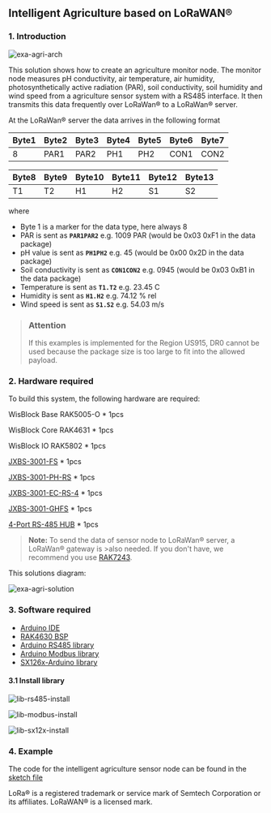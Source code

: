 ## Intelligent Agriculture based on LoRaWAN®
### 1. Introduction

![exa-agri-arch](../../../../assets/Examples/exa-agri-arch.png)

This solution shows how to create an agriculture monitor node. The monitor node measures pH conductivity, air temperature, air humidity, photosynthetically active radiation (PAR), soil conductivity, soil humidity and wind speed from a agriculture sensor system with a RS485 interface. It then transmits this data frequently over LoRaWan® to a LoRaWan® server. 

At the LoRaWan® server the data arrives in the following format    

| Byte1 | Byte2 | Byte3 | Byte4 | Byte5 | Byte6 | Byte7 |
| -     | -     | -     | -     | -     | -     | -     |
| 8     | PAR1  | PAR2  | PH1   | PH2   | CON1  | CON2  |

| Byte8 | Byte9 | Byte10 | Byte11 | Byte12 | Byte13 |
| -     | -     | -      | -      | -      | -      |
|  T1   | T2    | H1     | H2     | S1     | S2     |
where
  - Byte 1 is a marker for the data type, here always 8    
  - PAR is sent as **`PAR1PAR2`** e.g. 1009 PAR (would be 0x03 0xF1 in the data package)
  - pH value is sent as **`PH1PH2`** e.g. 45 (would be 0x00 0x2D in the data package) 
  - Soil conductivity is sent as **`CON1CON2`** e.g. 0945 (would be 0x03 0xB1 in the data package)
  - Temperature is sent as **`T1.T2`** e.g. 23.45 C
  - Humidity is sent as **`H1.H2`** e.g. 74.12 % rel
  - Wind speed is sent as **`S1.S2`** e.g. 54.03 m/s

>### Attention
>If this examples is implemented for the Region US915, DR0 cannot be used because the package size is too large to fit into the allowed payload.    

### 2. Hardware required
To build this system, the following hardware are required:

WisBlock Base RAK5005-O * 1pcs

WisBlock Core RAK4631 * 1pcs

WisBlock IO RAK5802 * 1pcs

[JXBS-3001-FS](http://jxiotcity.com/zdcs/zdcs204.html) * 1pcs

[JXBS-3001-PH-RS](https://detail.tmall.com/item.htm?spm=a230r.1.14.69.31f22dd6v5WgvD&id=586691566673&ns=1&abbucket=7&skuId=3986448261419) * 1pcs

[JXBS-3001-EC-RS-4](http://www.jxiotcity.com/zdcs/zdcs78.html) * 1pcs

[JXBS-3001-GHFS](http://www.jxiotcity.com/zdcs/zdcs292.html) * 1pcs

[4-Port RS-485 HUB](https://www.amazon.com/SMAKN%C2%AE-Rail-mounted-binding-PhotoElectric-isolation/dp/B00XXNZ8VW) * 1pcs

>**Note:** To send the data of sensor node to LoRaWan® server,  a  LoRaWan® gateway is >also needed. If you don't have, we recommend you use [RAK7243](https://store.rakwireless.com/products/rak7243c-pilot-gateway).

This solutions diagram:

![exa-agri-solution](../../../../assets/Examples/exa-agri-solution.png)

### 3. Software required

- [Arduino IDE](https://www.arduino.cc/en/Main/Software)
- [RAK4630 BSP](https://github.com/RAKWireless/RAK-nRF52-Arduino)     
- [Arduino RS485 library](https://www.arduino.cc/en/Reference/ArduinoRS485)
- [Arduino Modbus library](https://www.arduino.cc/en/ArduinoModbus/ArduinoModbus)
- [SX126x-Arduino library](https://github.com/beegee-tokyo/SX126x-Arduino)

#### 3.1 Install library

![lib-rs485-install](../../../../assets/Arduino/lib-rs485-install.png)

![lib-modbus-install](../../../../assets/Arduino/lib-modbus-install.png)

![lib-sx12x-install](../../../../assets/Arduino/lib-sx12x-install.png)

### 4. Example

The code for the intelligent agriculture sensor node can be found in the [sketch file](https://github.com/RAKWireless/WisBlock/blob/master/examples/RAK4630/solutions/Intelligent_Agriculture/Intelligent_Agriculture.ino)

<!--
The code for the intelligent agriculture sensor node is as follows:
```cpp
#include <ArduinoModbus.h>

#include <Arduino.h>
#include <LoRaWan-RAK4630.h>
#include <SPI.h>

// RAK4630 supply two LED
#ifndef LED_BUILTIN
#define LED_BUILTIN 35
#endif

#ifndef LED_BUILTIN2
#define LED_BUILTIN2 36
#endif

bool doOTAA = true;
#define SCHED_MAX_EVENT_DATA_SIZE APP_TIMER_SCHED_EVENT_DATA_SIZE /**< Maximum size of scheduler events. */
#define SCHED_QUEUE_SIZE 60  /**< Maximum number of events in the scheduler queue. */
#define LORAWAN_DATERATE DR_0 /*LoRaMac datarates definition, from DR_0 to DR_5*/
#define LORAWAN_TX_POWER TX_POWER_5 /*LoRaMac tx power definition, from TX_POWER_0 to TX_POWER_15*/
#define JOINREQ_NBTRIALS 3 /**< Number of trials for the join request. */
DeviceClass_t gCurrentClass = CLASS_A; /* class definition*/
lmh_confirm gCurrentConfirm = LMH_CONFIRMED_MSG; /* confirm/unconfirm packet definition*/
uint8_t gAppPort = LORAWAN_APP_PORT;   /* data port*/

/**@brief Structure containing LoRaWan parameters, needed for lmh_init()
 */
static lmh_param_t lora_param_init = {LORAWAN_ADR_ON , LORAWAN_DATERATE, LORAWAN_PUBLIC_NETWORK, JOINREQ_NBTRIALS, LORAWAN_TX_POWER, LORAWAN_DUTYCYCLE_OFF};

// Foward declaration
static void lorawan_has_joined_handler(void);
static void lorawan_rx_handler(lmh_app_data_t *app_data);
static void lorawan_confirm_class_handler(DeviceClass_t Class);
static void send_lora_frame(void);

/**@brief Structure containing LoRaWan callback functions, needed for lmh_init()
*/
static lmh_callback_t lora_callbacks = {BoardGetBatteryLevel, BoardGetUniqueId, BoardGetRandomSeed,
										lorawan_rx_handler, lorawan_has_joined_handler, lorawan_confirm_class_handler};


//OTAA keys
uint8_t nodeDeviceEUI[8] = {0x88, 0x88, 0x88, 0x88, 0x88, 0x88, 0x33, 0x33};
uint8_t nodeAppEUI[8] = {0xB8, 0x27, 0xEB, 0xFF, 0xFE, 0x39, 0x00, 0x00};
uint8_t nodeAppKey[16] = {0x88, 0x88, 0x88, 0x88, 0x88, 0x88, 0x88, 0x88,0x88, 0x88, 0x88, 0x88, 0x88, 0x88, 0x33, 0x33};


// Private defination
#define LORAWAN_APP_DATA_BUFF_SIZE 64  /**< buffer size of the data to be transmitted. */
#define LORAWAN_APP_INTERVAL 20000 /**< Defines for user timer, the application data transmission interval. 20s, value in [ms]. */
static uint8_t m_lora_app_data_buffer[LORAWAN_APP_DATA_BUFF_SIZE]; //< Lora user application data buffer.
static lmh_app_data_t m_lora_app_data = {m_lora_app_data_buffer, 0, 0, 0, 0}; //< Lora user application data structure.

TimerEvent_t appTimer;
static uint32_t timers_init(void);
static uint32_t count = 0;
static uint32_t count_fail = 0;

void setup()
{
	pinMode(LED_BUILTIN, OUTPUT);
	digitalWrite(LED_BUILTIN, LOW);

  // Initialize LoRa chip.
  lora_rak4630_init();

	// Initialize Serial for debug output
	Serial.begin(115200);
  if (!ModbusRTUClient.begin(9600)) {
    Serial.println("Failed to start Modbus RTU Client!");
    while (1);
  }
  
  while(!Serial){delay(10);}
	Serial.println("=====================================");
	Serial.println("Welcome to RAK4630 LoRaWan!!!");
  Serial.println("Type: OTAA");


#if defined(REGION_AS923)
    Serial.println("Region: AS923");
#elif defined(REGION_AU915)
    Serial.println("Region: AU915");
#elif defined(REGION_CN470)
    Serial.println("Region: CN470");
#elif defined(REGION_CN779)
    Serial.println("Region: CN779");
#elif defined(REGION_EU433)
    Serial.println("Region: EU433");
#elif defined(REGION_IN865)
    Serial.println("Region: IN865");
#elif defined(REGION_EU868)
    Serial.println("Region: EU868");
#elif defined(REGION_KR920)
    Serial.println("Region: KR920");
#elif defined(REGION_US915)
    Serial.println("Region: US915");
#elif defined(REGION_US915_HYBRID)
    Serial.println("Region: US915_HYBRID");
#else
    Serial.println("Please define a region in the compiler options.");
#endif
    Serial.println("=====================================");
  Scheduler.startLoop(loop2);
	//creat a user timer to send data to server period
    uint32_t err_code;

  err_code = timers_init();
	if (err_code != 0)
	{
		Serial.printf("timers_init failed - %d\n", err_code);
	}

	// Setup the EUIs and Keys
	lmh_setDevEui(nodeDeviceEUI);
	lmh_setAppEui(nodeAppEUI);
	lmh_setAppKey(nodeAppKey);

	// Initialize LoRaWan
	err_code = lmh_init(&lora_callbacks, lora_param_init,doOTAA);
	if (err_code != 0)
	{
		Serial.printf("lmh_init failed - %d\n", err_code);
	}

	// Start Join procedure
	lmh_join();
}

static unsigned short read_reg(int device_address, int reg_address)
{
  unsigned short reg_value;
  
  if (!ModbusRTUClient.requestFrom(device_address, HOLDING_REGISTERS, reg_address, 1)) {
    Serial.print("failed to read registers! ");
    Serial.println(ModbusRTUClient.lastError());
  } else {
    // If the request succeeds, the sensor sends the readings, that are
    // stored in the holding registers. The read() method can be used to
    // get the raw humidity temperature values.
    reg_value = ModbusRTUClient.read();
  }
  return reg_value;
}

static unsigned short get_soil_conductivity(void)
{
  return read_reg(2, 0x0015);
}

static unsigned short get_soil_temperature(void)
{
  return read_reg(2, 0x0003);
}

static unsigned short get_soil_humidity(void)
{
  return read_reg(2, 0x0002);
}

static unsigned short get_ph(void)
{
  return read_reg(1, 0x0006);
}

static unsigned short get_par(void)
{
  return read_reg(4, 0x0006);
}

static unsigned short get_speed(void)
{
  return read_reg(3, 0x0016);
}

void loop2()
{
  uint32_t i = 0;
  unsigned short par;
  unsigned short raw_conductivity;
  unsigned short raw_temperature;
  unsigned short raw_humidity;
  unsigned short raw_wind_speed;
  unsigned short raw_ph;
   
  /* RS485 Power on */
  pinMode(34, OUTPUT); 
  digitalWrite(34, HIGH);
  delay(300);
  /* RS485 Power on */

  par = get_par();
  raw_conductivity = get_soil_conductivity();
  raw_temperature = get_soil_temperature();
  raw_humidity = get_soil_humidity();
  raw_ph = get_ph();
  raw_wind_speed = get_speed();

  /* RS485 Power off */
  pinMode(34, OUTPUT); 
  digitalWrite(34, LOW);
  delay(300);
  /* RS485 Power off */
   
  Serial.printf("-----par = %d-------\n", par);
  Serial.printf("-----raw_ph = %d-------\n", raw_ph);
  Serial.printf("-----raw_conductivity = %d-------\n", raw_conductivity);
  Serial.printf("-----raw_temperature = %d-------\n", raw_temperature);
  Serial.printf("-----raw_humidity = %d-------\n", raw_humidity);
  Serial.printf("-----raw_wind_speed = %d-------\n", raw_wind_speed);
  
  m_lora_app_data.port = gAppPort;
  m_lora_app_data.buffer[i++] = 0x0b;
  m_lora_app_data.buffer[i++] = (par >> 8) & 0xFF;
  m_lora_app_data.buffer[i++] = par & 0x00FF;
  m_lora_app_data.buffer[i++] = (raw_ph >> 8) & 0xFF;
  m_lora_app_data.buffer[i++] = raw_ph & 0x00FF;
  m_lora_app_data.buffer[i++] = (raw_conductivity >> 8) & 0xFF;
  m_lora_app_data.buffer[i++] = raw_conductivity & 0x00FF;
  m_lora_app_data.buffer[i++] = (raw_temperature >> 8) & 0xFF;
  m_lora_app_data.buffer[i++] = raw_temperature & 0x00FF; 
  m_lora_app_data.buffer[i++] = (raw_humidity >> 8) & 0xFF;
  m_lora_app_data.buffer[i++] = raw_humidity & 0x00FF;
  m_lora_app_data.buffer[i++] = (raw_wind_speed >> 8) & 0xFF;
  m_lora_app_data.buffer[i++] = raw_wind_speed & 0x00FF;   
  m_lora_app_data.buffsize = i;

  delay(5000);
}

void loop()
{
	 // Handle Radio events
	 Radio.IrqProcess();
}

/**@brief LoRa function for handling HasJoined event.
 */
void lorawan_has_joined_handler(void)
{
  Serial.println("OTAA Mode, Network Joined!");

  lmh_error_status ret = lmh_class_request(gCurrentClass);
  if(ret == LMH_SUCCESS)
  {
    //delay(1000);
  	TimerSetValue(&appTimer, LORAWAN_APP_INTERVAL);
  	TimerStart(&appTimer);
  }
}

/**@brief Function for handling LoRaWan received data from Gateway
 *
 * @param[in] app_data  Pointer to rx data
 */
void lorawan_rx_handler(lmh_app_data_t *app_data)
{
	Serial.printf("LoRa Packet received on port %d, size:%d, rssi:%d, snr:%d, data:%s\n",
				  app_data->port, app_data->buffsize, app_data->rssi, app_data->snr, app_data->buffer);

}

void lorawan_confirm_class_handler(DeviceClass_t Class)
{
    Serial.printf("switch to class %c done\n", "ABC"[Class]);
    // Informs the server that switch has occurred ASAP
    m_lora_app_data.buffsize = 0;
    m_lora_app_data.port = gAppPort;
    lmh_send(&m_lora_app_data, gCurrentConfirm);
}

void send_lora_frame(void)
{
	if (lmh_join_status_get() != LMH_SET)
	{
		//Not joined, try again later
		return;
	}


    lmh_error_status error = lmh_send(&m_lora_app_data, gCurrentConfirm);
    if (error == LMH_SUCCESS)
    {
        count++;
        Serial.printf("lmh_send ok count %d\n", count);
    }
    else
    {
        count_fail++;
        Serial.printf("lmh_send fail count %d\n", count_fail);
    }
    TimerSetValue(&appTimer, LORAWAN_APP_INTERVAL);
    TimerStart(&appTimer);
}

/**@brief Function for handling user timerout event.
 */
void tx_lora_periodic_handler(void)
{
  TimerSetValue(&appTimer, LORAWAN_APP_INTERVAL);
  TimerStart(&appTimer);
       
  send_lora_frame();
}

/**@brief Function for the Timer initialization.
 *
 * @details Initializes the timer module. This creates and starts application timers.
 */
uint32_t timers_init(void)
{
    TimerInit(&appTimer, tx_lora_periodic_handler);
    return 0;
}
```

-->

LoRa® is a registered trademark or service mark of Semtech Corporation or its affiliates. LoRaWAN® is a licensed mark.
